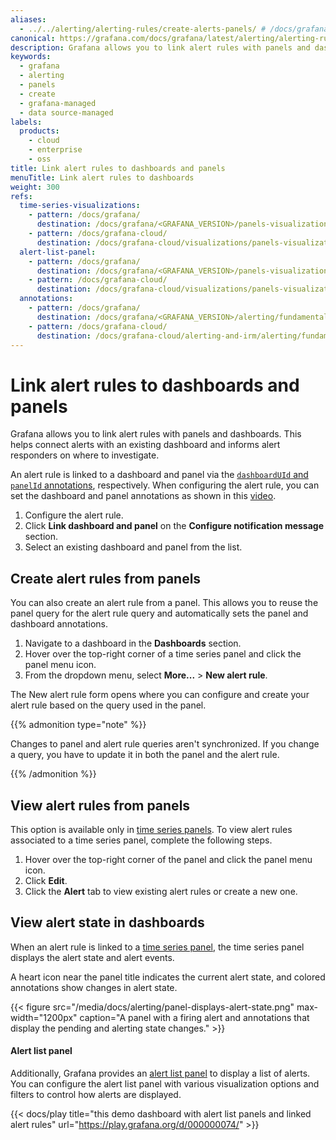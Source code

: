 ```yaml
---
aliases:
  - ../../alerting/alerting-rules/create-alerts-panels/ # /docs/grafana/<GRAFANA_VERSION>/alerting/alerting-rules/create-alerts-panels/
canonical: https://grafana.com/docs/grafana/latest/alerting/alerting-rules/link-alert-rules-to-dashboards/
description: Grafana allows you to link alert rules with panels and dashboards. This helps connect alerts with an existing dashboard and informs alert responders on where to investigate.
keywords:
  - grafana
  - alerting
  - panels
  - create
  - grafana-managed
  - data source-managed
labels:
  products:
    - cloud
    - enterprise
    - oss
title: Link alert rules to dashboards and panels
menuTitle: Link alert rules to dashboards
weight: 300
refs:
  time-series-visualizations:
    - pattern: /docs/grafana/
      destination: /docs/grafana/<GRAFANA_VERSION>/panels-visualizations/visualizations/time-series/
    - pattern: /docs/grafana-cloud/
      destination: /docs/grafana-cloud/visualizations/panels-visualizations/visualizations/time-series/
  alert-list-panel:
    - pattern: /docs/grafana/
      destination: /docs/grafana/<GRAFANA_VERSION>/panels-visualizations/visualizations/alert-list/
    - pattern: /docs/grafana-cloud/
      destination: /docs/grafana-cloud/visualizations/panels-visualizations/visualizations/alert-list/
  annotations:
    - pattern: /docs/grafana/
      destination: /docs/grafana/<GRAFANA_VERSION>/alerting/fundamentals/alert-rules/annotation-label/#annotations
    - pattern: /docs/grafana-cloud/
      destination: /docs/grafana-cloud/alerting-and-irm/alerting/fundamentals/alert-rules/annotation-label/#annotations
---
```


# Link alert rules to dashboards and panels

Grafana allows you to link alert rules with panels and dashboards. This helps connect alerts with an existing dashboard and informs alert responders on where to investigate.

An alert rule is linked to a dashboard and panel via the [`dashboardUId` and `panelId` annotations](ref:annotations), respectively. When configuring the alert rule, you can set the dashboard and panel annotations as shown in this [video](https://youtu.be/ClLp-iSoaSY?si=qKWnvSVaQuvYcuw9&t=170).

1. Configure the alert rule.
1. Click **Link dashboard and panel** on the **Configure notification message** section.
1. Select an existing dashboard and panel from the list.

## Create alert rules from panels

You can also create an alert rule from a panel. This allows you to reuse the panel query for the alert rule query and automatically sets the panel and dashboard annotations.

1. Navigate to a dashboard in the **Dashboards** section.
1. Hover over the top-right corner of a time series panel and click the panel menu icon.
1. From the dropdown menu, select **More...** > **New alert rule**.

The New alert rule form opens where you can configure and create your alert rule based on the query used in the panel.

{{% admonition type="note" %}}

Changes to panel and alert rule queries aren't synchronized. If you change a query, you have to update it in both the panel and the alert rule.

{{% /admonition %}}

## View alert rules from panels

This option is available only in [time series panels](ref:time-series-visualizations). To view alert rules associated to a time series panel, complete the following steps.

1. Hover over the top-right corner of the panel and click the panel menu icon.
1. Click **Edit**.
1. Click the **Alert** tab to view existing alert rules or create a new one.

## View alert state in dashboards

When an alert rule is linked to a [time series panel](ref:time-series-visualizations), the time series panel displays the alert state and alert events.

A heart icon near the panel title indicates the current alert state, and colored annotations show changes in alert state.

{{< figure src="/media/docs/alerting/panel-displays-alert-state.png" max-width="1200px" caption="A panel with a firing alert and annotations that display the pending and alerting state changes." >}}

#### Alert list panel

Additionally, Grafana provides an [alert list panel](ref:alert-list-panel) to display a list of alerts. You can configure the alert list panel with various visualization options and filters to control how alerts are displayed.

{{< docs/play title="this demo dashboard with alert list panels and linked alert rules" url="https://play.grafana.org/d/000000074/" >}}
